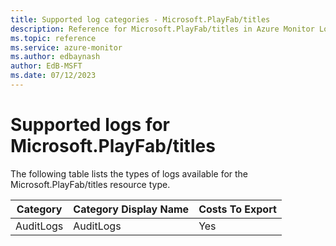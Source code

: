 ```yaml
---
title: Supported log categories - Microsoft.PlayFab/titles
description: Reference for Microsoft.PlayFab/titles in Azure Monitor Logs.
ms.topic: reference
ms.service: azure-monitor
ms.author: edbaynash
author: EdB-MSFT
ms.date: 07/12/2023
---
```

# Supported logs for Microsoft.PlayFab/titles  
<!-- Data source : naam-->


  The following table lists the types of logs available for the Microsoft.PlayFab/titles resource type.

|Category|Category Display Name|Costs To Export|
|---|---|---|
|AuditLogs |AuditLogs |Yes |


<!--Gen Date:  Wed Jul 12 2023 17:59:09 GMT+0300 (Israel Daylight Time)-->